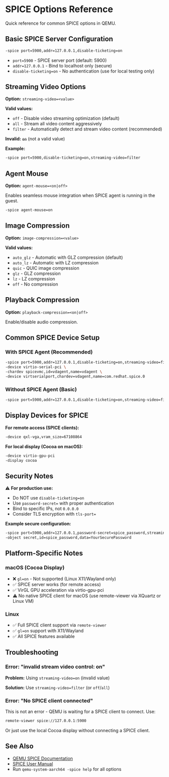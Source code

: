 # SPICE Options Reference

Quick reference for common SPICE options in QEMU.

## Basic SPICE Server Configuration

```bash
-spice port=5900,addr=127.0.0.1,disable-ticketing=on
```

- `port=5900` - SPICE server port (default: 5900)
- `addr=127.0.0.1` - Bind to localhost only (secure)
- `disable-ticketing=on` - No authentication (use for local testing only)

## Streaming Video Options

**Option:** `streaming-video=<value>`

**Valid values:**

- `off` - Disable video streaming optimization (default)
- `all` - Stream all video content aggressively
- `filter` - Automatically detect and stream video content (recommended)

**Invalid:** ~~`on`~~ (not a valid value)

**Example:**
```bash
-spice port=5900,disable-ticketing=on,streaming-video=filter
```

## Agent Mouse

**Option:** `agent-mouse=<on|off>`

Enables seamless mouse integration when SPICE agent is running in the guest.

```bash
-spice agent-mouse=on
```

## Image Compression

**Option:** `image-compression=<value>`

**Valid values:**

- `auto_glz` - Automatic with GLZ compression (default)
- `auto_lz` - Automatic with LZ compression
- `quic` - QUIC image compression
- `glz` - GLZ compression
- `lz` - LZ compression
- `off` - No compression

## Playback Compression

**Option:** `playback-compression=<on|off>`

Enable/disable audio compression.

## Common SPICE Device Setup

### With SPICE Agent (Recommended)

```bash
-spice port=5900,addr=127.0.0.1,disable-ticketing=on,streaming-video=filter,agent-mouse=on \
-device virtio-serial-pci \
-chardev spicevmc,id=vdagent,name=vdagent \
-device virtserialport,chardev=vdagent,name=com.redhat.spice.0
```

### Without SPICE Agent (Basic)

```bash
-spice port=5900,addr=127.0.0.1,disable-ticketing=on,streaming-video=filter
```

## Display Devices for SPICE

**For remote access (SPICE clients):**

```bash
-device qxl-vga,vram_size=67108864
```

**For local display (Cocoa on macOS):**

```bash
-device virtio-gpu-pci
-display cocoa
```

## Security Notes

⚠️ **For production use:**

- Do NOT use `disable-ticketing=on`
- Use `password-secret=` with proper authentication
- Bind to specific IPs, not `0.0.0.0`
- Consider TLS encryption with `tls-port=`

**Example secure configuration:**

```bash
-spice port=5900,addr=127.0.0.1,password-secret=spice_password,streaming-video=filter \
-object secret,id=spice_password,data=YourSecurePassword
```

## Platform-Specific Notes

### macOS (Cocoa Display)

- ❌ `gl=on` - Not supported (Linux X11/Wayland only)
- ✅ SPICE server works (for remote access)
- ✅ VirGL GPU acceleration via virtio-gpu-pci
- ⚠️ No native SPICE client for macOS (use remote-viewer via XQuartz or Linux VM)

### Linux

- ✅ Full SPICE client support via `remote-viewer`
- ✅ `gl=on` support with X11/Wayland
- ✅ All SPICE features available

## Troubleshooting

### Error: "invalid stream video control: on"

**Problem:** Using `streaming-video=on` (invalid value)

**Solution:** Use `streaming-video=filter` (or `off`/`all`)

### Error: "No SPICE client connected"

This is not an error - QEMU is waiting for a SPICE client to connect. Use:

```bash
remote-viewer spice://127.0.0.1:5900
```

Or just use the local Cocoa display without connecting a SPICE client.

## See Also

- [QEMU SPICE Documentation](https://www.spice-space.org/qemu.html)
- [SPICE User Manual](https://www.spice-space.org/spice-user-manual.html)
- Run `qemu-system-aarch64 -spice help` for all options
